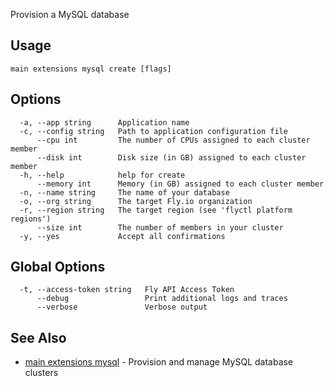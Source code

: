 Provision a MySQL database


## Usage
~~~
main extensions mysql create [flags]
~~~

## Options

~~~
  -a, --app string      Application name
  -c, --config string   Path to application configuration file
      --cpu int         The number of CPUs assigned to each cluster member
      --disk int        Disk size (in GB) assigned to each cluster member
  -h, --help            help for create
      --memory int      Memory (in GB) assigned to each cluster member
  -n, --name string     The name of your database
  -o, --org string      The target Fly.io organization
  -r, --region string   The target region (see 'flyctl platform regions')
      --size int        The number of members in your cluster
  -y, --yes             Accept all confirmations
~~~

## Global Options

~~~
  -t, --access-token string   Fly API Access Token
      --debug                 Print additional logs and traces
      --verbose               Verbose output
~~~

## See Also

* [main extensions mysql](/docs/flyctl/main-extensions-mysql/)	 - Provision and manage MySQL database clusters

